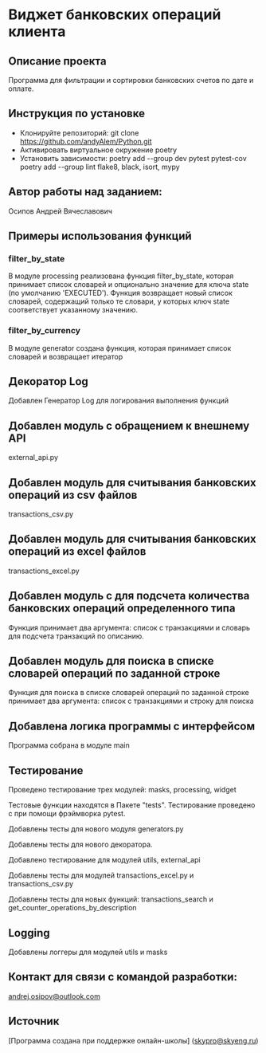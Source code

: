 # Виджет банковских операций клиента
## Описание проекта
Программа для фильтрации и сортировки банковских счетов по дате и оплате.

## Инструкция по установке

- Клонируйте репозиторий: git clone https://github.com/andyAlem/Python.git
- Активировать виртуальное окружение poetry
- Установить зависимости:
poetry add --group dev pytest pytest-cov
poetry add --group lint flake8, black, isort, mypy



## Автор работы над заданием:
Осипов Андрей Вячеславович

## Примеры использования функций
### filter_by_state 

В модуле processing реализована функция filter_by_state, которая принимает список словарей и опционально значение для ключа state
(по умолчанию 'EXECUTED'). Функция возвращает новый список словарей, содержащий только те словари, у которых ключ state соответствует указанному значению.

### filter_by_currency 

В модуле generator создана функция, которая принимает список словарей
и возвращает итератор

## Декоратор Log 
Добавлен Генератор Log для логирования выполнения функций

## Добавлен модуль с обращением к внешнему API
external_api.py
## Добавлен модуль для считывания банковских операций из csv файлов
transactions_csv.py
## Добавлен модуль для считывания банковских операций из excel файлов
transactions_excel.py

## Добавлен модуль с для подсчета количества банковских операций определенного типа
Функция принимает два аргумента: список с транзакциями и словарь для подсчета транзакций по описанию. 

## Добавлен модуль для поиска в списке словарей операций по заданной строке
Функция для поиска в списке словарей операций по заданной строке принимает два аргумента: 
список с транзакциями и строку для поиска

## Добавлена логика программы с интерфейсом 
Программа собрана в модуле main


## Тестирование 
Проведено тестирование трех модулей:
masks, processing, widget

Тестовые функции находятся в Пакете "tests". Тестирование
проведено с при помощи фрэймворка pytest. 

Добавлены тесты для нового модуля generators.py

Добавлены тесты для нового декоратора. 

Добавлено тестирование для модулей utils, external_api

Добавлены тесты для модулей transactions_excel.py и transactions_csv.py

Добавлены тесты для новых функций: transactions_search и get_counter_operations_by_description

## Logging
Добавлены логгеры для модулей utils и masks

## Контакт для связи с командой разработки:
andrej.osipov@outlook.com
## Источник
[Программа создана при поддержке онлайн-школы] (skypro@skyeng.ru) 
